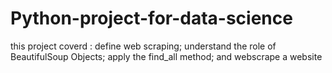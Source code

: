 # Python-project-for-data-science
this project coverd : define web scraping; understand the role of BeautifulSoup Objects; apply the find_all method; and webscrape a website
